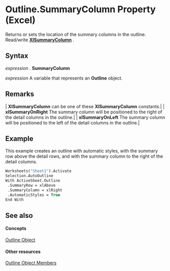 
# Outline.SummaryColumn Property (Excel)

Returns or sets the location of the summary columns in the outline. Read/write  **[XlSummaryColumn](3aee8e56-4c9a-e972-88e5-7f8252877fcc.md)** .


## Syntax

 _expression_ . **SummaryColumn**

 _expression_ A variable that represents an **Outline** object.


## Remarks





| **XlSummaryColumn** can be one of these **XlSummaryColumn** constants.|
| **xlSummaryOnRight** The summary column will be positioned to the right of the detail columns in the outline.|
| **xlSummaryOnLeft** The summary column will be positioned to the left of the detail columns in the outline.|

## Example

This example creates an outline with automatic styles, with the summary row above the detail rows, and with the summary column to the right of the detail columns.


```vb
Worksheets("Sheet1").Activate 
Selection.AutoOutline 
With ActiveSheet.Outline 
 .SummaryRow = xlAbove 
 .SummaryColumn = xlRight 
 .AutomaticStyles = True 
End With
```


## See also


#### Concepts


[Outline Object](f5d50a8a-0dd9-638a-4374-5c648386a598.md)
#### Other resources


[Outline Object Members](bf8e2103-d023-fc1f-90f2-960dff36e548.md)
